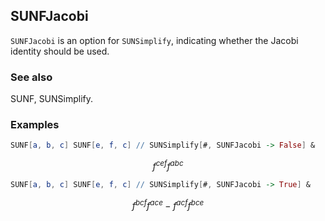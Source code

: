 ##  SUNFJacobi 

`SUNFJacobi` is an option for `SUNSimplify`, indicating whether the Jacobi identity should be used.

###  See also 

SUNF, SUNSimplify.

###  Examples 

```mathematica
SUNF[a, b, c] SUNF[e, f, c] // SUNSimplify[#, SUNFJacobi -> False] &
```

$$f^{cef} f^{abc}$$

```mathematica
SUNF[a, b, c] SUNF[e, f, c] // SUNSimplify[#, SUNFJacobi -> True] &
```

$$f^{bcf} f^{ace}-f^{acf} f^{bce}$$